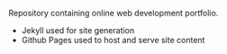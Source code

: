 Repository containing online web development portfolio.

- Jekyll used for site generation
- Github Pages used to host and serve site content
